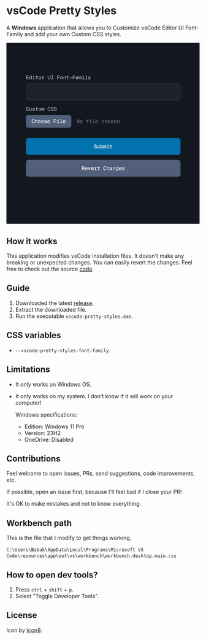# vsCode Pretty Styles

A **Windows** application that allows you to Customize vsCode Editor UI
Font-Family and add your own Custom CSS styles.

![](/app.png)

## How it works

This application modifies vsCode installation files. It doesn't make any
breaking or unexpected changes. You can easily revert the changes. Feel free to
check out the source [code](/src/utils/updateVsCodeStyles.ts).

## Guide

1. Downloaded the latest
   [release](https://github.com/babakfp/vscode-pretty-styles/releases/latest).
2. Extract the downloaded file.
3. Run the executable `vscode-pretty-styles.exe`.

## CSS variables

- `--vscode-pretty-styles-font-family`.

## Limitations

- It only works on Windows OS.
- It only works on my system. I don't know if it will work on your computer!

  Windows specifications:

  - Edition: Windows 11 Pro
  - Version: 23H2
  - OneDrive: Disabled

## Contributions

Feel welcome to open issues, PRs, send suggestions, code improvements, etc.

If possible, open an issue first, because I'll feel bad if I close your PR!

It's OK to make mistakes and not to know everything.

## Workbench path

This is the file that I modify to get things working.

```
C:\Users\Babak\AppData\Local\Programs\Microsoft VS Code\resources\app\out\vs\workbench\workbench.desktop.main.css
```

## How to open dev tools?

1. Press `ctrl` + `shift` + `p`.
2. Select "Toggle Developer Tools".

## License

Icon by [Icon8](https://icons8.com).
